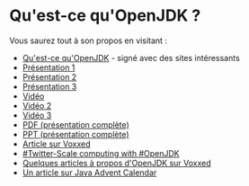 # Qu'est-ce qu'OpenJDK ?

Vous saurez tout à son propos en visitant :  
* [Qu'est-ce qu'OpenJDK](https://java.net/projects/adoptopenjdk/pages/AdoptOpenJDK#Getting_Started) - signé avec des sites intéressants
* [Présentation 1](http://bit.ly/1lZtesx)
* [Présentation 2](http://www.slideshare.net/neomatrix369/how-is-java-jvm-built-adopt-openjdk-is-your-answer)
* [Présentation 3](http://www.slideshare.net/neomatrix369/how-is-jdkjvm-built-back-then-and-now)
* [Vidéo](http://www.youtube.com/watch?v=Cvyo0rfSQsw)
* [Vidéo 2](https://t.co/NrbrvWZaKO)
* [Vidéo 3](https://t.co/UJf5tqdNsd)
* [PDF (présentation complète)](http://bit.ly/16QUelB)
* [PPT (présentation complète)](http://bit.ly/1aXtErZ)
* [Article sur Voxxed](https://www.voxxed.com/blog/2015/01/java-jvm-built-adopt-openjdk-answer/)
* [#Twitter-Scale computing with #OpenJDK](https://t.co/f4GDsfBADv)
* [Quelques articles à propos d'OpenJDK sur Voxxed](https://www.voxxed.com/?s=openjdk)
* [Un article sur Java Advent Calendar](http://www.javaadvent.com/2014/12/the-java-ecosystem-my-top-5-highlights.html)
